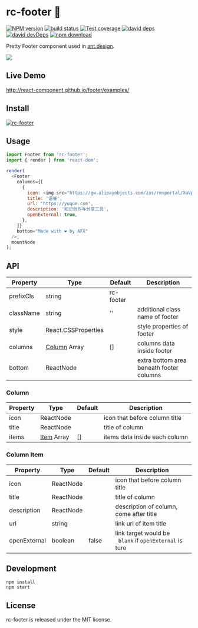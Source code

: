 # rc-footer 🐾

[![NPM version][npm-image]][npm-url]
[![build status][travis-image]][travis-url]
[![Test coverage][coveralls-image]][coveralls-url]
[![david deps][david-image]][david-url]
[![david devDeps][david-dev-image]][david-dev-url]
[![npm download][download-image]][download-url]

[npm-image]: http://img.shields.io/npm/v/rc-footer.svg?style=flat-square
[npm-url]: http://npmjs.org/package/rc-footer
[travis-image]: https://img.shields.io/travis/react-component/footer.svg?style=flat-square
[travis-url]: https://travis-ci.org/react-component/footer
[coveralls-image]: https://img.shields.io/coveralls/react-component/footer.svg?style=flat-square
[coveralls-url]: https://coveralls.io/r/react-component/footer?branch=master
[david-image]: https://david-dm.org/react-component/footer/status.svg?style=flat-square
[david-dev-url]: https://david-dm.org/react-component/footer?type=dev
[david-dev-image]: https://david-dm.org/react-component/footer/dev-status.svg?style=flat-square
[david-url]: https://david-dm.org/react-component/footer
[download-image]: https://img.shields.io/npm/dm/rc-footer.svg?style=flat-square
[download-url]: https://npmjs.org/package/rc-footer

Pretty Footer component used in [ant.design](https://ant.design).

![](https://gw.alipayobjects.com/zos/antfincdn/z4ie3X8x6u/1cb23945-ec67-45a3-b521-f8da62e12255.png)

## Live Demo

http://react-component.github.io/footer/examples/

## Install

[![rc-footer](https://nodei.co/npm/rc-footer.png)](https://npmjs.org/package/rc-footer)

## Usage

```js
import Footer from 'rc-footer';
import { render } from 'react-dom';

render(
  <Footer
    columns={[
      {
        icon: <img src="https://gw.alipayobjects.com/zos/rmsportal/XuVpGqBFxXplzvLjJBZB.svg" />,
        title: '语雀',
        url: 'https://yuque.com',
        description: '知识创作与分享工具',
        openExternal: true,
      },
    ]}
    bottom="Made with ❤️ by AFX"
  />,
  mountNode
);
```

## API

| Property       | Type                     | Default   | Description                                              |
| -------------- | ------------------------ | --------- | -------------------------------------------------------- |
| prefixCls      | string                   | rc-footer |                                                          |
| className      | string                   | ''        | additional class name of footer                          |
| style          | React.CSSProperties      |           | style properties of footer                               |
| columns        | [Column](#Column) Array  | []        | columns data inside footer                               |
| bottom         | ReactNode                |           | extra bottom area beneath footer columns                 |

### Column

| Property       | Type                       | Default   | Description                                            |
| -------------- | -------------------------- | --------- | ------------------------------------------------------ |
| icon           | ReactNode                  |           | icon that before column title                          |
| title          | ReactNode                  |           | title of column                                        |
| items          | [Item](#Column-Item) Array | []        | items data inside each column                          |

### Column Item

| Property       | Type                     | Default   | Description                                              |
| -------------- | ------------------------ | --------- | -------------------------------------------------------- |
| icon           | ReactNode                |           | icon that before column title                            |
| title          | ReactNode                |           | title of column                                          |
| description    | ReactNode                |           | description of column, come after title                  |
| url            | string                   |           | link url of item title                                   |
| openExternal   | boolean                  | false     | link target would be `_blank` if `openExternal` is ture  |


## Development

```
npm install
npm start
```

## License

rc-footer is released under the MIT license.
